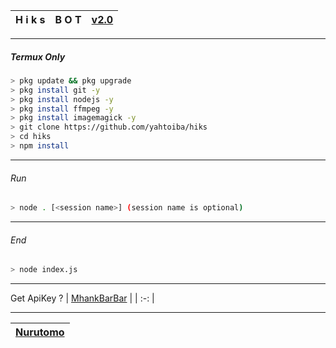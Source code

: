 | H i k s | B O T | [v2.0](https://github.com/yahtoiba) |
| :-: | :-: | :-: |
---------
##### Termux Only
```bash
> pkg update && pkg upgrade
> pkg install git -y
> pkg install nodejs -y
> pkg install ffmpeg -y
> pkg install imagemagick -y
> git clone https://github.com/yahtoiba/hiks
> cd hiks
> npm install
```
--------

###### Run
```bash
> node . [<session name>] (session name is optional)
```

---------

###### End
```bash
> node index.js
```
---------

Get ApiKey ? | [MhankBarBar](https://mhankbarbar.tech) |
             | :-: |

---------

| [Nurutomo](https://github.com/Nurutomo) |
| :-: |
